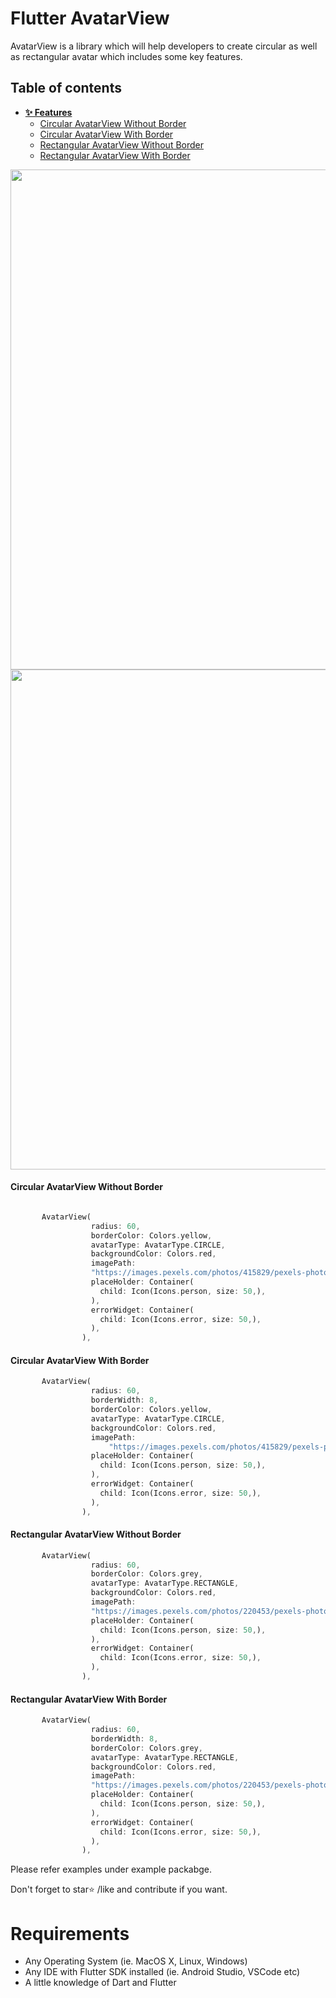 # Flutter AvatarView
AvatarView is a library which will help developers to create circular as well as rectangular avatar which includes some key features. 

## Table of contents
- **[✨ Features](#-features)**
   - [Circular AvatarView Without Border](#circular-avatarView-without-border)
   - [Circular AvatarView With Border](#circular-avatarView-with-border)
   - [Rectangular AvatarView Without Border](#rectangular-avatarView-without-border)
   - [Rectangular AvatarView With Border](#rectangular-avatarView-with-border)
   
<img src="https://i.stack.imgur.com/r7XoW.png" height="800" /> <img src="https://i.stack.imgur.com/PkNch.png" height="800" />

#### Circular AvatarView Without Border
```dart

       AvatarView(
                  radius: 60,
                  borderColor: Colors.yellow,
                  avatarType: AvatarType.CIRCLE,
                  backgroundColor: Colors.red,
                  imagePath:
                  "https://images.pexels.com/photos/415829/pexels-photo-415829.jpeg?cs=srgb&dl=pexels-pixabay-415829.jpg",
                  placeHolder: Container(
                    child: Icon(Icons.person, size: 50,),
                  ),
                  errorWidget: Container(
                    child: Icon(Icons.error, size: 50,),
                  ),
                ),
```
#### Circular AvatarView With Border
```dart
       AvatarView(
                  radius: 60,
                  borderWidth: 8,
                  borderColor: Colors.yellow,
                  avatarType: AvatarType.CIRCLE,
                  backgroundColor: Colors.red,
                  imagePath:
                      "https://images.pexels.com/photos/415829/pexels-photo-415829.jpeg?cs=srgb&dl=pexels-pixabay-415829.jpg",
                  placeHolder: Container(
                    child: Icon(Icons.person, size: 50,),
                  ),
                  errorWidget: Container(
                    child: Icon(Icons.error, size: 50,),
                  ),
                ),
```
#### Rectangular AvatarView Without Border
```dart
       AvatarView(
                  radius: 60,
                  borderColor: Colors.grey,
                  avatarType: AvatarType.RECTANGLE,
                  backgroundColor: Colors.red,
                  imagePath:
                  "https://images.pexels.com/photos/220453/pexels-photo-220453.jpeg?cs=srgb&dl=pexels-pixabay-220453.jpg",
                  placeHolder: Container(
                    child: Icon(Icons.person, size: 50,),
                  ),
                  errorWidget: Container(
                    child: Icon(Icons.error, size: 50,),
                  ),
                ),

```

#### Rectangular AvatarView With Border
```dart
       AvatarView(
                  radius: 60,
                  borderWidth: 8,
                  borderColor: Colors.grey,
                  avatarType: AvatarType.RECTANGLE,
                  backgroundColor: Colors.red,
                  imagePath:
                  "https://images.pexels.com/photos/220453/pexels-photo-220453.jpeg?cs=srgb&dl=pexels-pixabay-220453.jpg",
                  placeHolder: Container(
                    child: Icon(Icons.person, size: 50,),
                  ),
                  errorWidget: Container(
                    child: Icon(Icons.error, size: 50,),
                  ),
                ),

```               

Please refer examples under example packabge. 

Don't forget to star⭐ /like and contribute if you want. 

# Requirements
- Any Operating System (ie. MacOS X, Linux, Windows)
- Any IDE with Flutter SDK installed (ie. Android Studio, VSCode etc)
- A little knowledge of Dart and Flutter

 
